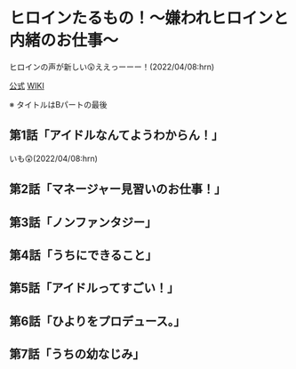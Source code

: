 # ヒロインたるもの！～嫌われヒロインと内緒のお仕事～

ヒロインの声が新しい:astonished:ええっーーー！(2022/04/08:hrn)

[公式](https://honeyworks-tvanime.com/) 
[WIKI](https://ja.wikipedia.org/wiki/%E3%83%92%E3%83%AD%E3%82%A4%E3%83%B3%E3%81%9F%E3%82%8B%E3%82%82%E3%81%AE!%E3%80%9C%E5%AB%8C%E3%82%8F%E3%82%8C%E3%83%92%E3%83%AD%E3%82%A4%E3%83%B3%E3%81%A8%E5%86%85%E7%B7%92%E3%81%AE%E3%81%8A%E4%BB%95%E4%BA%8B%E3%80%9C) 

※ タイトルはBパートの最後

## 第1話「アイドルなんてようわからん！」

いも:astonished:(2022/04/08:hrn)

## 第2話「マネージャー見習いのお仕事！」

## 第3話「ノンファンタジー」

## 第4話「うちにできること」

## 第5話「アイドルってすごい！」

## 第6話「ひよりをプロデュース。」

## 第7話「うちの幼なじみ」
